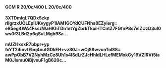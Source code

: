 #### GCM R 20/0c/400 L 20/0c/400
**3XTDmlgL7QDxSzkp**<br/>**rIIgrzxUOLEpIUKvygyP1IAM1GOYdCUFNhs8EZyierg=**<br/>**eR5eg4WA4FsszWaHKhTDn1ntYgZbrkTkaiHTCntZ7FGfnP8s7eIZUzD3uI0ws0f3LBd2p6gSuLMgb9Sa...**<br/><br/>
**mUZHxsxR7bbpr+yp**<br/>**fcYT2ibnvtEbq4outGDkEH+vz80J+wOjS9wvunTolS8=**<br/>**awPpObB7V2NyhMzCz8Uh1s4ISdLrZJcHhldLHLefMEMxkGy19VZlRVt5iaM0JIsmu0iBjvsuF1gB620c...**